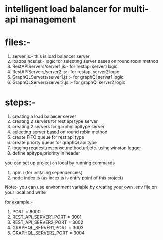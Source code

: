 # intelligent load balancer for multi-api management

# files:-

1. server.js:- this is load balancer server
2. loadbalncer.js:- logic for selecting server based on round robin method
3. RestAPIServers/server1.js:- for restapi server1 logic
4. RestAPIServers/server2.js:- for restapi server2 logic
5. GraphQLServers/server1.js :- for graphQl server1 logic
6. GraphQLServers/server2.js :- for graphQl server2 logic

# steps:-

1. creating a load balancer server
2. creating 2 servers for rest api type server
3. creating 2 servers for garphql apitype server
4. selecting server based on round robin method
5. create FIFO queue for rest api type
6. create priorty queue for graphQl api type
7. logging request,response,method,url,etc. using winston logger
8. define apitype,priorirty in header

you can set up project on local by running commands

1. npm i (for instaling dependencies)
2. node index.js (as index.js is entry point of this project)

Note:- you can use environment variable by creating your own .env file on your local and write

for example:-

1. PORT = 8000
2. REST_API_SERVER1_PORT = 3001
3. REST_API_SERVER2_PORT = 3002
4. GRAPHQL_SERVER1_PORT = 3003
5. GRAPHQL_SERVER2_PORT = 3004
